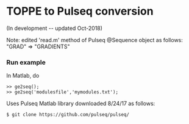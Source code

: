# TOPPE to Pulseq conversion

(In development -- updated Oct-2018)

Note: edited 'read.m' method of Pulseq @Sequence object as follows:
  "GRAD" => "GRADIENTS"

### Run example

In Matlab, do

```
>> ge2seq();
>> ge2seq('modulesfile','mymodules.txt');
```

Uses Pulseq Matlab library downloaded 8/24/17 as follows:
```
$ git clone https://github.com/pulseq/pulseq/
```

